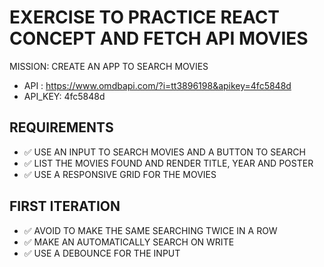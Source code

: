 # EXERCISE TO PRACTICE REACT CONCEPT AND FETCH API MOVIES

MISSION: CREATE AN APP TO SEARCH MOVIES

- API : https://www.omdbapi.com/?i=tt3896198&apikey=4fc5848d
- API_KEY: 4fc5848d

## REQUIREMENTS

- ✅ USE AN INPUT TO SEARCH MOVIES AND A BUTTON TO SEARCH
- ✅ LIST THE MOVIES FOUND AND RENDER TITLE, YEAR AND POSTER
- ✅ USE A RESPONSIVE GRID FOR THE MOVIES

## FIRST ITERATION

- ✅ AVOID TO MAKE THE SAME SEARCHING TWICE IN A ROW
- ✅ MAKE AN AUTOMATICALLY SEARCH ON WRITE
- ✅ USE A DEBOUNCE FOR THE INPUT
